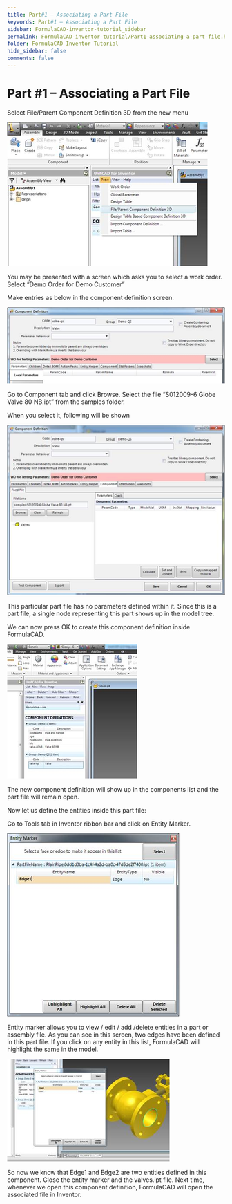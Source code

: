 ```yaml
---
title: Part#1 – Associating a Part File
keywords: Part#1 – Associating a Part File
sidebar: FormulaCAD-inventor-tutorial_sidebar
permalink: FormulaCAD-inventor-tutorial/Part1–associating-a-part-file.html
folder: FormulaCAD Inventor Tutorial
hide_sidebar: false
comments: false
---
```


# Part #1 – Associating a Part File

Select File/Parent Component Definition 3D from the new menu

![](/images/assemble.jpg)

You may be presented with a screen which asks you to select a work order. Select “Demo Order for Demo Customer”

Make entries as below in the component definition screen.

![](/images/demo-order-for-demo-customer.jpg)

Go to Component tab and click Browse.  Select the file “S012009-6 Globe Valve 80 NB.ipt” from the samples folder.

When you select it, following will be shown

![](/images/globe-valve.jpg)

This particular part file has no parameters defined within it. Since this is a part file, a single node representing this part shows up in the model tree.

We can now press OK to create this component definition inside FormulaCAD.

![](/images/show-model-tree.jpg)

The new component definition will show up in the components list and the part file will remain open.

Now let us define the entities inside this part file:

Go to Tools tab in Inventor ribbon bar and click on Entity Marker.

![](/images/entity-marker.jpg)

Entity marker allows you to view / edit / add /delete entities in a part or assembly file. As you can see in this screen, two edges have been defined in this part file. If you click on any entity in this list, FormulaCAD will highlight the same in the model.

![](/images/view-assemble-file.jpg)

So now we know that Edge1 and Edge2 are two entities defined in this component. Close the entity marker and the valves.ipt file. Next time, whenever we open this component definition, FormulaCAD will open the associated file in Inventor.

